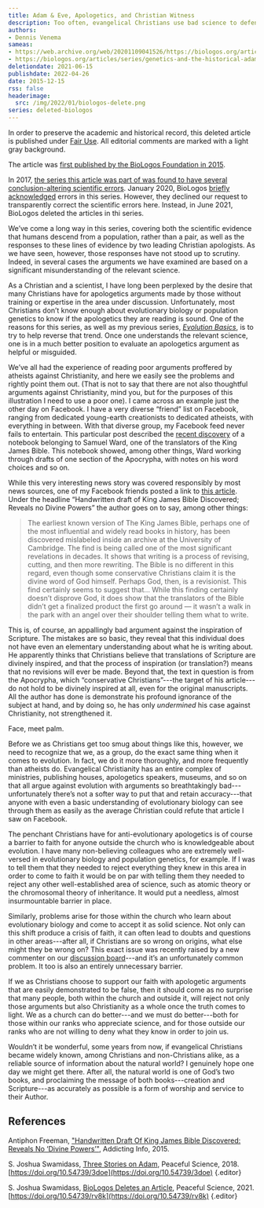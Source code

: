 ```yaml
---
title: Adam & Eve, Apologetics, and Christian Witness
description: Too often, evangelical Christians use bad science to defend their faith. This needs to stop.
authors:
- Dennis Venema 
sameas:
- https://web.archive.org/web/20201109041526/https://biologos.org/articles/series/genetics-and-the-historical-adam-responses-to-popular-arguments/adam-eve-apologetics-and-christian-witness
- https://biologos.org/articles/series/genetics-and-the-historical-adam-responses-to-popular-arguments/adam-eve-apologetics-and-christian-witness
deletiondate: 2021-06-15
publishdate: 2022-04-26
date: 2015-12-15
rss: false
headerimage: 
  src: /img/2022/01/biologos-delete.png
series: deleted-biologos
---
```


<aside class="editor-note aside-xl-right">

In order to preserve the academic and historical record, this deleted article is published under [Fair Use](/prints/fair-use-deleted). All editorial comments are marked with a light gray background. 

The article was [first published by the BioLogos Foundation in 2015](https://web.archive.org/web/20200812100251/https://biologos.org/articles/series/genetics-and-the-historical-adam-responses-to-popular-arguments/adam-eve-and-human-population-genetics).  

In 2017, [the series this article was part of was found to have several conclusion-altering scientific errors](/articles/three-stories-on-adam). January 2020, BioLogos [briefly acknowledged](https://biologos.org/articles/truth-seeking-in-science) errors in this series. However, they declined our request to transparently correct the scientific errors here. Instead, in June 2021, BioLogos deleted the articles in thi series. 

</aside>

We’ve come a long way in this series, covering both the scientific evidence that humans descend from a population, rather than a pair, as well as the responses to these lines of evidence by two leading Christian apologists. As we have seen, however, those responses have not stood up to scrutiny. Indeed, in several cases the arguments we have examined are based on a significant misunderstanding of the relevant science.

As a Christian and a scientist, I have long been perplexed by the desire that many Christians have for apologetics arguments made by those without training or expertise in the area under discussion. Unfortunately, most Christians don’t know enough about evolutionary biology or population genetics to know if the apologetics they are reading is sound. One of the reasons for this series, as well as my previous series, [*Evolution Basics*](https://web.archive.org/web/20201109041526/https://biologos.org/articles/evolution-as-a-scientific-theory), is to try to help reverse that trend. Once one understands the relevant science, one is in a much better position to evaluate an apologetics argument as helpful or misguided.

We’ve all had the experience of reading poor arguments proffered by atheists against Christianity, and here we easily see the problems and rightly point them out. (That is not to say that there are not also thoughtful arguments against Christianity, mind you, but for the purposes of this illustration I need to use a poor one). I came across an example just the other day on Facebook. I have a very diverse “friend” list on Facebook, ranging from dedicated young-earth creationists to dedicated atheists, with everything in between. With that diverse group, my Facebook feed never fails to entertain. This particular post described the [recent discovery](https://web.archive.org/web/20201109041526/http://www.biblesociety.org.au/news/earliest-known-draft-of-the-king-james-bible-discovered-in-cambridge) of a notebook belonging to Samuel Ward, one of the translators of the King James Bible. This notebook showed, among other things, Ward working through drafts of one section of the Apocrypha, with notes on his word choices and so on.

While this very interesting news story was covered responsibly by most news sources, one of my Facebook friends posted a link to [this article](https://web.archive.org/web/20201109041526/http://www.addictinginfo.org/2015/10/28/handwritten-draft-of-king-james-bible-discovered-reveals-no-divine-powers/). Under the headline “Handwritten draft of King James Bible Discovered; Reveals no Divine Powers” the author goes on to say, among other things:

> The earliest known version of The King James Bible, perhaps one of the most influential and widely read books in history, has been discovered mislabeled inside an archive at the University of Cambridge. The find is being called one of the most significant revelations in decades. It shows that writing is a process of revising, cutting, and then more rewriting. The Bible is no different in this regard, even though some conservative Christians claim it is the divine word of God himself. Perhaps God, then, is a revisionist. This find certainly seems to suggest that… While this finding certainly doesn’t disprove God, it does show that the translators of the Bible didn’t get a finalized product the first go around — it wasn’t a walk in the park with an angel over their shoulder telling them what to write.

This is, of course, an appallingly bad argument against the inspiration of Scripture. The mistakes are so basic, they reveal that this individual does not have even an elementary understanding about what he is writing about. He apparently thinks that Christians believe that translations of Scripture are divinely inspired, and that the process of inspiration (or translation?) means that no revisions will ever be made. Beyond that, the text in question is from the Apocrypha, which “conservative Christians”---the target of his article---do not hold to be divinely inspired at all, even for the original manuscripts. All the author has done is demonstrate his profound ignorance of the subject at hand, and by doing so, he has only *undermined* his case against Christianity, not strengthened it.

Face, meet palm.

Before we as Christians get too smug about things like this, however, we need to recognize that we, as a group, do the exact same thing when it comes to evolution. In fact, we do it more thoroughly, and more frequently than atheists do. Evangelical Christianity has an entire complex of ministries, publishing houses, apologetics speakers, museums, and so on that all argue against evolution with arguments so breathtakingly bad---unfortunately there’s not a softer way to put that and retain accuracy---that anyone with even a basic understanding of evolutionary biology can see through them as easily as the average Christian could refute that article I saw on Facebook.

The penchant Christians have for anti-evolutionary apologetics is of course a barrier to faith for anyone outside the church who is knowledgeable about evolution. I have many non-believing colleagues who are extremely well-versed in evolutionary biology and population genetics, for example. If I was to tell them that they needed to reject everything they knew in this area in order to come to faith it would be on par with telling them they needed to reject any other well-established area of science, such as atomic theory or the chromosomal theory of inheritance. It would put a needless, almost insurmountable barrier in place. 

Similarly, problems arise for those within the church who learn about evolutionary biology and come to accept it as solid science. Not only can this shift produce a crisis of faith, it can often lead to doubts and questions in other areas---after all, if Christians are so wrong on origins, what else might they be wrong on? This exact  issue was recently raised by a new commenter on our [discussion board](https://discourse.biologos.org/t/_/3584)---and it’s an unfortunately common problem. It too is also an entirely unnecessary barrier.

If we as Christians choose to support our faith with apologetic arguments that are easily demonstrated to be false, then it should come as no surprise that many people, both within the church and outside it, will reject not only those arguments but also Christianity as a whole once the truth comes to light. We as a church can do better---and we must do better---both for those within our ranks who appreciate science, and for those outside our ranks who are not willing to deny what they know in order to join us.

Wouldn’t it be wonderful, some years from now, if evangelical Christians became widely known, among Christians and non-Christians alike, as a reliable source of information about the natural world? I genuinely hope one day we might get there. After all, the natural world is one of God’s two books, and proclaiming the message of both books---creation and Scripture---as accurately as possible is a form of worship and service to their Author.


<div class="references">

## References

Antiphon Freeman, ["Handwritten Draft Of King James Bible Discovered: Reveals No ‘Divine Powers’"](https://web.archive.org/web/20200108110155/http://addictinginfo.com/2015/10/28/handwritten-draft-of-king-james-bible-discovered-reveals-no-divine-powers/), Addicting Info, 2015.

S. Joshua Swamidass, [Three Stories on Adam](/articles/three-stories-on-adam/), Peaceful Science, 2018. [https://doi.org/10.54739/3doe](https://doi.org/10.54739/3doe)
{.editor}

S. Joshua Swamidass, [BioLogos Deletes an Article](/articles/biologos-stealth-deletes-an-article/), Peaceful Science, 2021. [https://doi.org/10.54739/rv8k](https://doi.org/10.54739/rv8k)
{.editor}


</div>
